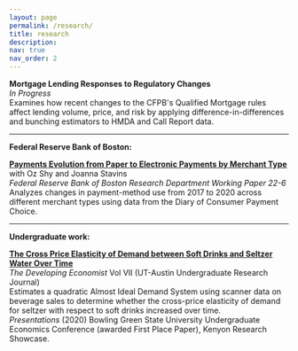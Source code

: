```yaml
---
layout: page
permalink: /research/
title: research
description:
nav: true
nav_order: 2
---
```

**Mortgage Lending Responses to Regulatory Changes** <br>
_In Progress_<br>
Examines how recent changes to the CFPB's Qualified Mortgage rules affect lending volume, price, and risk by applying difference-in-differences and bunching estimators to HMDA and Call Report data.

***

**Federal Reserve Bank of Boston:**
        
[**Payments Evolution from Paper to Electronic Payments by Merchant Type**](https://www.bostonfed.org/publications/research-department-working-paper/2022/payments-evolution-from-paper-to-electronic-payments-by-merchant-type) with Oz Shy and Joanna Stavins <br>
_Federal Reserve Bank of Boston Research Department Working Paper 22-6_ <br>
Analyzes changes in payment-method use from 2017 to 2020 across different merchant types using data from the Diary of Consumer Payment Choice.

***
**Undergraduate work:**

[**The Cross Price Elasticity of Demand between Soft Drinks and Seltzer Water Over Time**](https://sites.google.com/view/thedeveco/editions/vol-vii) <br>
_The Developing Economist_ Vol VII (UT-Austin Undergraduate Research Journal)<br>
Estimates a quadratic Almost Ideal Demand System using scanner data on beverage sales to determine whether the cross-price elasticity of demand for seltzer with respect to soft drinks increased over time.<br>
_Presentations_ (2020) Bowling Green State University Undergraduate Economics Conference (awarded First Place Paper), Kenyon Research Showcase.
